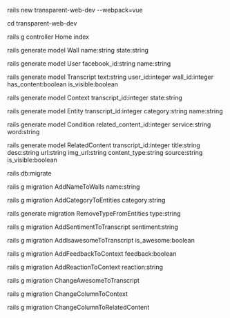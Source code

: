 rails new transparent-web-dev --webpack=vue

cd transparent-web-dev

rails g controller Home index


rails generate model Wall name:string state:string

rails generate model User facebook_id:string name:string

rails generate model Transcript text:string user_id:integer wall_id:integer has_content:boolean is_visible:boolean

rails generate model Context transcript_id:integer state:string

rails generate model Entity transcript_id:integer category:string name:string

rails generate model Condition related_content_id:integer service:string word:string

rails generate model RelatedContent transcript_id:integer title:string desc:string url:string img_url:string content_type:string source:string is_visible:boolean

rails db:migrate

rails g migration AddNameToWalls name:string

rails g migration AddCategoryToEntities category:string

rails generate migration RemoveTypeFromEntities type:string

rails g migration AddSentimentToTranscript sentiment:string

rails g migration AddIsawesomeToTranscript is_awesome:boolean

rails g migration AddFeedbackToContext feedback:boolean

rails g migration AddReactionToContext reaction:string

rails g migration ChangeAwesomeToTranscript

rails g migration ChangeColumnToContext

rails g migration ChangeColumnToRelatedContent
